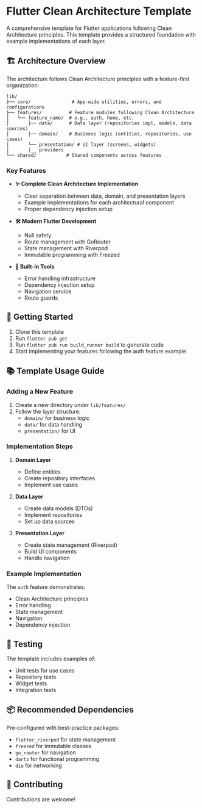 # Flutter Clean Architecture Template

A comprehensive template for Flutter applications following Clean Architecture principles. This template provides a structured foundation with example implementations of each layer.

## 🏗️ Architecture Overview

The architecture follows Clean Architecture principles with a feature-first organization:

``` text
lib/
├── core/               # App-wide utilities, errors, and configurations
├── features/          # Feature modules following Clean Architecture
│   └── feature_name/  # e.g., auth, home, etc.
│       ├── data/      # Data layer (repositories impl, models, data sources)
│       ├── domain/    # Business logic (entities, repositories, use cases)
│       └── presentation/ # UI layer (screens, widgets)
|       |__ providers
└── shared/           # Shared components across features
```

### Key Features

- **✨ Complete Clean Architecture Implementation**

  - Clear separation between data, domain, and presentation layers
  - Example implementations for each architectural component
  - Proper dependency injection setup

- **🛠️ Modern Flutter Development**

  - Null safety
  - Route management with GoRouter
  - State management with Riverpod
  - Immutable programming with Freezed

- **🧰 Built-in Tools**
  - Error handling infrastructure
  - Dependency injection setup
  - Navigation service
  - Route guards

## 🚀 Getting Started

1. Clone this template
2. Run `flutter pub get`
3. Run `flutter pub run build_runner build` to generate code
4. Start implementing your features following the auth feature example

## 📚 Template Usage Guide

### Adding a New Feature

1. Create a new directory under `lib/features/`
2. Follow the layer structure:
   - `domain/` for business logic
   - `data/` for data handling
   - `presentation/` for UI

### Implementation Steps

1. **Domain Layer**

   - Define entities
   - Create repository interfaces
   - Implement use cases

2. **Data Layer**

   - Create data models (DTOs)
   - Implement repositories
   - Set up data sources

3. **Presentation Layer**
   - Create state management (Riverpod)
   - Build UI components
   - Handle navigation

### Example Implementation

The `auth` feature demonstrates:

- Clean Architecture principles
- Error handling
- State management
- Navigation
- Dependency injection

## 🧪 Testing

The template includes examples of:

- Unit tests for use cases
- Repository tests
- Widget tests
- Integration tests

## 📦 Recommended Dependencies

Pre-configured with best-practice packages:

- `flutter_riverpod` for state management
- `freezed` for immutable classes
- `go_router` for navigation
- `dartz` for functional programming
- `dio` for networking

## 🤝 Contributing

Contributions are welcome!